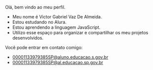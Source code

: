 Olá, bem vindo ao meu perfil.
- Meu nome é Victor Gabriel Vaz De Almeida.
- Estou estudando no Alura.
- Estou aprendendo a linguagem JavaScript.
- Utilizo esse espaço para organizar e compartilhar os meu projetos desenvolvidos.
  
Você pode entrar em contato comigo:
- 00001133979385SP@aluno.educacao.s.gov.br
- 00001133979385SP@al.educacao.sp.gov.br

<!--
**VICTGA/VICTGA** is a ✨ _special_ ✨ repository because its `README.md` (this file) appears on your GitHub profile.

Here are some ideas to get you started:

- 🔭 I’m currently working on ...
- 🌱 I’m currently learning ...
- 👯 I’m looking to collaborate on ...
- 🤔 I’m looking for help with ...
- 💬 Ask me about ...
- 📫 How to reach me: ...
- 😄 Pronouns: ...
- ⚡ Fun fact: ...
-->

